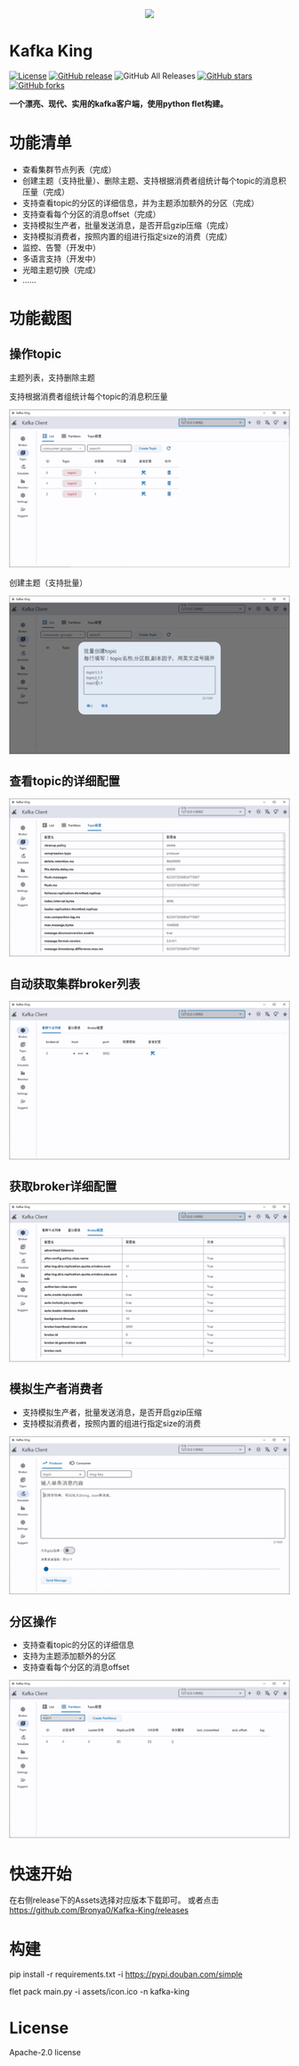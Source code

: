 <div align=center><img src="assets/icon.ico"></div>

# Kafka King 
[![License](https://img.shields.io/github/license/Bronya0/Kafka-King)](https://github.com/tiny-craft/tiny-rdm/blob/main/LICENSE)
[![GitHub release](https://img.shields.io/github/release/Bronya0/Kafka-King)](https://github.com/tiny-craft/tiny-rdm/releases)
![GitHub All Releases](https://img.shields.io/github/downloads/Bronya0/Kafka-King/total)
[![GitHub stars](https://img.shields.io/github/stars/Bronya0/Kafka-King)](https://github.com/tiny-craft/tiny-rdm/stargazers)
[![GitHub forks](https://img.shields.io/github/forks/Bronya0/Kafka-King)](https://github.com/tiny-craft/tiny-rdm/fork)

**一个漂亮、现代、实用的kafka客户端，使用python flet构建。**

# 功能清单
- 查看集群节点列表（完成）
- 创建主题（支持批量）、删除主题、支持根据消费者组统计每个topic的消息积压量（完成）
- 支持查看topic的分区的详细信息，并为主题添加额外的分区（完成）
- 支持查看每个分区的消息offset（完成）
- 支持模拟生产者，批量发送消息，是否开启gzip压缩（完成）
- 支持模拟消费者，按照内置的组进行指定size的消费（完成）
- 监控、告警（开发中）
- 多语言支持（开发中）
- 光暗主题切换（完成）
- ……

# 功能截图

## 操作topic
主题列表，支持删除主题

支持根据消费者组统计每个topic的消息积压量

![](assets/snap/p9.png)

创建主题（支持批量）

![](assets/snap/p4.png)

## 查看topic的详细配置
![](assets/snap/p6.png)

## 自动获取集群broker列表
![](assets/snap/p2.png)

## 获取broker详细配置
![](assets/snap/p3.png)

## 模拟生产者消费者
- 支持模拟生产者，批量发送消息，是否开启gzip压缩
- 支持模拟消费者，按照内置的组进行指定size的消费

![](assets/snap/p8.png)



## 分区操作
- 支持查看topic的分区的详细信息
- 支持为主题添加额外的分区
- 支持查看每个分区的消息offset

![](assets/snap/p5.png)


# 快速开始
在右侧release下的Assets选择对应版本下载即可。
或者点击 https://github.com/Bronya0/Kafka-King/releases


# 构建

pip install -r requirements.txt -i https://pypi.douban.com/simple

flet pack main.py -i assets/icon.ico  -n kafka-king

# License
Apache-2.0 license